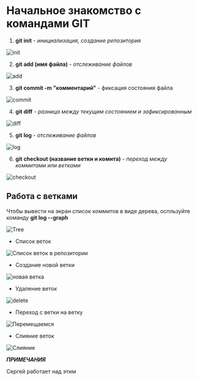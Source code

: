 # Начальное знакомство с командами GIT

1. **git init** - *инициализация, создание репозитория*

![init](gitinit.png)

2. **git add (имя файла)** - *отслеживание файлов*

![add](gitadd.png)

3. **git commit -m "комментарий"** - фиксация состояния файла

![commit](gitcommit.png)

4. **git diff** - *разница между текущим состоянием и зафиксированным*

![diff](gidiff.png)

5. **git log** - *отслеживание файлов*

![log](gitlog.png)

6. **git checkout (название ветки и комита)** - *переход между коммитами или ветками*

![checkout](gitcheck.png)

## Работа с ветками

Чтобы вывести на экран список коммитов в виде дерева, оспльзуйте команду __git log --graph__

![Tree](graph.png)
* Список веток

![Список веток в репозитории](gitbranch.png)

* Создание новой ветки

![новая ветка](gitbranchnew.png)

* Удаление веток

![delete](brachdel.png)

* Переход с ветки на ветку

![Перемещаемся](brancheck.png)

* Слияние веток

![Слияние](merge.png)

_**ПРИМЕЧАНИЯ**_

Сергей работает над этим
